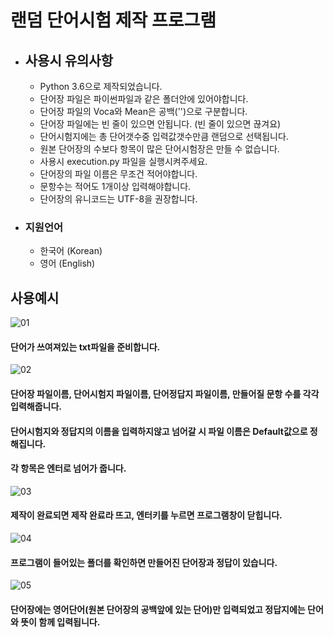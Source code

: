 랜덤 단어시험 제작 프로그램
=========================

* ## 사용시 유의사항
  * Python 3.6으로 제작되었습니다.
  * 단어장 파일은 파이썬파일과 같은 폴더안에 있어야합니다.
  * 단어장 파일의 Voca와 Mean은 공백('')으로 구분합니다.
  * 단어장 파일에는 빈 줄이 있으면 안됩니다. (빈 줄이 있으면 끊겨요)
  * 단어시험지에는 총 단어갯수중 입력값갯수만큼 랜덤으로 선택됩니다.
  * 원본 단어장의 수보다 항목이 많은 단어시험장은 만들 수 없습니다.
  * 사용시 execution.py 파일을 실행시켜주세요.
  * 단어장의 파일 이름은 무조건 적어야합니다.
  * 문항수는 적어도 1개이상 입력해야합니다.
  * 단어장의 유니코드는 UTF-8을 권장합니다.

* ### 지원언어
  * 한국어 (Korean)
  * 영어 (English)
  
## 사용예시
![01](https://user-images.githubusercontent.com/35561369/56833613-e8711e80-68a9-11e9-8d3c-945763406430.PNG)

#### 단어가 쓰여져있는 **txt파일**을 준비합니다.

![02](https://user-images.githubusercontent.com/35561369/56833616-ed35d280-68a9-11e9-97bf-882a19e9d861.PNG)

#### 단어장 파일이름, 단어시험지 파일이름, 단어정답지 파일이름, 만들어질 문항 수를 각각 입력해줍니다.
#### 단어시험지와 정답지의 이름을 입력하지않고 넘어갈 시 파일 이름은 Default값으로 정해집니다.
#### 각 항목은 엔터로 넘어가 줍니다.

![03](https://user-images.githubusercontent.com/35561369/56833617-ed35d280-68a9-11e9-8be8-da1da7260623.PNG)

#### 제작이 완료되면 제작 완료라 뜨고, 엔터키를 누르면 프로그램창이 닫힙니다.

![04](https://user-images.githubusercontent.com/35561369/56833618-ed35d280-68a9-11e9-9003-ff687f86bbdb.PNG)

#### 프로그램이 들어있는 폴더를 확인하면 만들어진 단어장과 정답이 있습니다.

![05](https://user-images.githubusercontent.com/35561369/56833619-edce6900-68a9-11e9-8be7-5348b6de2b52.PNG)

#### 단어장에는 영어단어(원본 단어장의 공백앞에 있는 단어)만 입력되었고 정답지에는 단어와 뜻이 함께 입력됩니다.
